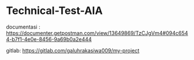 # Technical-Test-AIA



documentasi : https://documenter.getpostman.com/view/13649869/TzCJgVm4#094c6544-b7f1-4e0e-8456-9a69b0a2e444



gitlab:  https://gitlab.com/galuhrakasiwa009/my-project
